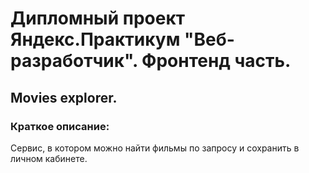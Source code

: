 # Дипломный проект Яндекс.Практикум "Веб-разработчик". Фронтенд часть.

## Movies explorer.

### Краткое описание:

Сервис, в котором можно найти фильмы по запросу и сохранить в личном кабинете.

